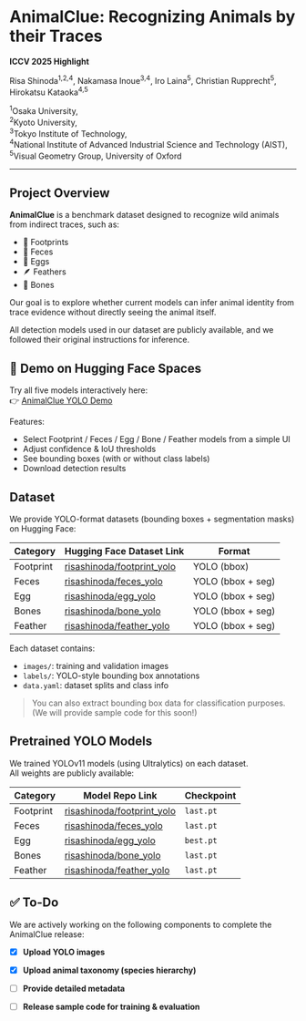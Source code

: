 # AnimalClue: Recognizing Animals by their Traces  
**ICCV 2025 Highlight**

Risa Shinoda<sup>1,2,4</sup>, Nakamasa Inoue<sup>3,4</sup>, Iro Laina<sup>5</sup>, Christian Rupprecht<sup>5</sup>, Hirokatsu Kataoka<sup>4,5</sup>  

<sup>1</sup>Osaka University,  
<sup>2</sup>Kyoto University,  
<sup>3</sup>Tokyo Institute of Technology,  
<sup>4</sup>National Institute of Advanced Industrial Science and Technology (AIST),  
<sup>5</sup>Visual Geometry Group, University of Oxford

---

##  Project Overview

**AnimalClue** is a benchmark dataset designed to recognize wild animals from indirect traces, such as:

- 🐾 Footprints  
- 🚽 Feces  
- 🪺 Eggs  
- 🪶 Feathers  
- 🦴 Bones  

Our goal is to explore whether current models can infer animal identity from trace evidence without directly seeing the animal itself.

All detection models used in our dataset are publicly available, and we followed their original instructions for inference.

## 🚀 Demo on Hugging Face Spaces

Try all five models interactively here:  
👉 [AnimalClue YOLO Demo](https://huggingface.co/spaces/risashinoda/animalclue_yolo_det)  

Features:
- Select Footprint / Feces / Egg / Bone / Feather models from a simple UI  
- Adjust confidence & IoU thresholds  
- See bounding boxes (with or without class labels)  
- Download detection results


##  Dataset 

We provide YOLO-format datasets (bounding boxes + segmentation masks) on Hugging Face:

| Category   | Hugging Face Dataset Link                                                 | Format           |
|------------|----------------------------------------------------------------------------|------------------|
| Footprint  | [risashinoda/footprint_yolo](https://huggingface.co/datasets/risashinoda/footprint_yolo) | YOLO (bbox) |
| Feces      | [risashinoda/feces_yolo](https://huggingface.co/datasets/risashinoda/feces_yolo) | YOLO (bbox + seg) |
| Egg        | [risashinoda/egg_yolo](https://huggingface.co/datasets/risashinoda/egg_yolo) | YOLO (bbox + seg) |
| Bones      |[risashinoda/bone_yolo](https://huggingface.co/datasets/risashinoda/bone_yolo)     | YOLO (bbox + seg) |
| Feather    | [risashinoda/feather_yolo](https://huggingface.co/datasets/risashinoda/feather_yolo)                                                | YOLO (bbox + seg) |

Each dataset contains:

- `images/`: training and validation images  
- `labels/`: YOLO-style bounding box annotations  
- `data.yaml`: dataset splits and class info

> You can also extract bounding box data for classification purposes.  
> (We will provide sample code for this soon!)

##  Pretrained YOLO Models

We trained YOLOv11 models (using Ultralytics) on each dataset.  
All weights are publicly available:

| Category   | Model Repo Link                                                     | Checkpoint |
|------------|----------------------------------------------------------------------|------------|
| Footprint  | [risashinoda/footprint_yolo](https://huggingface.co/risashinoda/footprint_yolo) | `last.pt` |
| Feces      | [risashinoda/feces_yolo](https://huggingface.co/risashinoda/feces_yolo) | `last.pt` |
| Egg        | [risashinoda/egg_yolo](https://huggingface.co/risashinoda/egg_yolo) | `best.pt` |
| Bones      | [risashinoda/bone_yolo](https://huggingface.co/risashinoda/bone_yolo) | `last.pt` |
| Feather    | [risashinoda/feather_yolo](https://huggingface.co/risashinoda/feather_yolo) | `last.pt` |


## ✅ To-Do

We are actively working on the following components to complete the AnimalClue release:

- [x] **Upload YOLO images**  

- [x] **Upload animal taxonomy (species hierarchy)**  

- [ ] **Provide detailed metadata**  

- [ ] **Release sample code for training & evaluation**  

